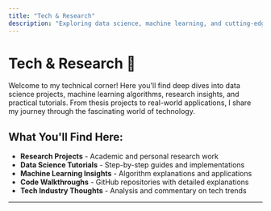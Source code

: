 ```yaml
---
title: "Tech & Research"
description: "Exploring data science, machine learning, and cutting-edge technology through hands-on projects and research."
---
```


# Tech & Research 🔬

Welcome to my technical corner! Here you'll find deep dives into data science projects, machine learning algorithms, research insights, and practical tutorials. From thesis projects to real-world applications, I share my journey through the fascinating world of technology.

## What You'll Find Here:
- **Research Projects** - Academic and personal research work
- **Data Science Tutorials** - Step-by-step guides and implementations  
- **Machine Learning Insights** - Algorithm explanations and applications
- **Code Walkthroughs** - GitHub repositories with detailed explanations
- **Tech Industry Thoughts** - Analysis and commentary on tech trends

---